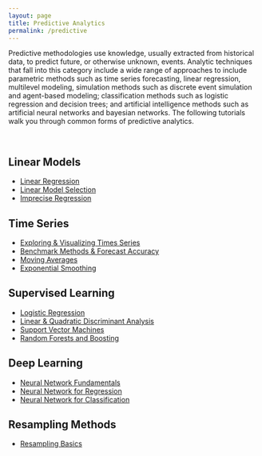 ```yaml
---
layout: page
title: Predictive Analytics
permalink: /predictive
---
```


Predictive methodologies use knowledge, usually extracted from historical data, to predict future, or otherwise unknown, events. Analytic techniques that fall into this category include a wide range of approaches to include parametric methods such as time series forecasting, linear regression, multilevel modeling, simulation methods such as discrete event simulation and agent-based modeling; classification methods such as logistic regression and decision trees; and artificial intelligence methods such as artificial neural networks and bayesian networks. The following tutorials walk you through common forms of predictive analytics.

<br>

## Linear Models
- [Linear Regression](linear_regression)
- [Linear Model Selection](model_selection)
- [Imprecise Regression](imprecise_regression)

## Time Series
- [Exploring & Visualizing Times Series](ts_exploration)
- [Benchmark Methods & Forecast Accuracy](ts_benchmarking)
- [Moving Averages](ts_moving_averages)
- [Exponential Smoothing](ts_exp_smoothing)

## Supervised Learning
- [Logistic Regression](logistic_regression)
- [Linear & Quadratic Discriminant Analysis](discriminant_analysis)
- [Support Vector Machines](svm)
- [Random Forests and Boosting](tree_based_methods)

## Deep Learning
- [Neural Network Fundamentals](ann_fundamentals)
- [Neural Network for Regression](ann_regression)
- [Neural Network for Classification](ann_classification)

## Resampling Methods
- [Resampling Basics](resampling_methods)
